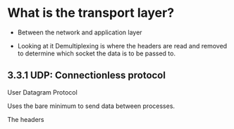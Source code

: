 # What is the transport layer?

- Between the network and application layer

- Looking at it 
Demultiplexing is where the headers are read and removed to determine which socket the data is to be passed to.

## 3.3.1 UDP: Connectionless protocol

User Datagram Protocol

Uses the bare minimum to send data between processes.

The headers 